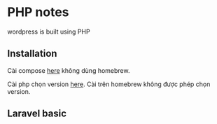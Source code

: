 # PHP notes

wordpress is built using PHP

## Installation

Cài compose [here](https://getcomposer.org/download/) không dùng homebrew.

Cài php chọn version [here](https://stackoverflow.com/questions/56315029/install-specific-php-version-for-mac). Cài trên homebrew không được phép chọn version.

## Laravel basic

